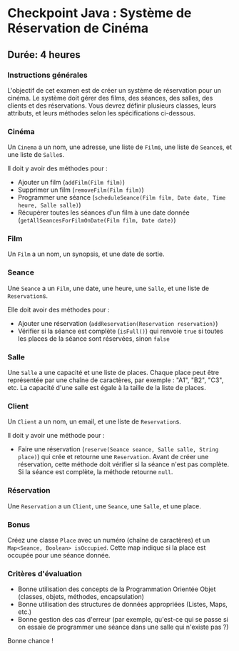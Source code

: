 # Checkpoint Java : Système de Réservation de Cinéma

## Durée: 4 heures

### Instructions générales

L'objectif de cet examen est de créer un système de réservation pour un cinéma. Le système doit gérer des films, des séances, des salles, des clients et des réservations. Vous devrez définir plusieurs classes, leurs attributs, et leurs méthodes selon les spécifications ci-dessous.

### Cinéma

Un `Cinema` a un nom, une adresse, une liste de `Film`s, une liste de `Seance`s, et une liste de `Salle`s.

Il doit y avoir des méthodes pour :

- Ajouter un film (`addFilm(Film film)`)
- Supprimer un film (`removeFilm(Film film)`)
- Programmer une séance (`scheduleSeance(Film film, Date date, Time heure, Salle salle)`)
- Récupérer toutes les séances d'un film à une date donnée (`getAllSeancesForFilmOnDate(Film film, Date date)`)

### Film

Un `Film` a un nom, un synopsis, et une date de sortie.

### Seance

Une `Seance` a un `Film`, une date, une heure, une `Salle`, et une liste de `Reservation`s.

Elle doit avoir des méthodes pour :

- Ajouter une réservation (`addReservation(Reservation reservation)`)
- Vérifier si la séance est complète (`isFull()`) qui renvoie `true` si toutes les places de la séance sont réservées, sinon `false`

### Salle

Une `Salle` a une capacité et une liste de places. Chaque place peut être représentée par une chaîne de caractères, par exemple : "A1", "B2", "C3", etc. La capacité d'une salle est égale à la taille de la liste de places.

### Client

Un `Client` a un nom, un email, et une liste de `Reservation`s.

Il doit y avoir une méthode pour :

- Faire une réservation (`reserve(Seance seance, Salle salle, String place)`) qui crée et retourne une `Reservation`. Avant de créer une réservation, cette méthode doit vérifier si la séance n'est pas complète. Si la séance est complète, la méthode retourne `null`.

### Réservation

Une `Reservation` a un `Client`, une `Seance`, une `Salle`, et une place.

### Bonus

Créez une classe `Place` avec un numéro (chaîne de caractères) et un `Map<Seance, Boolean> isOccupied`. Cette map indique si la place est occupée pour une séance donnée.

### Critères d'évaluation

- Bonne utilisation des concepts de la Programmation Orientée Objet (classes, objets, méthodes, encapsulation)
- Bonne utilisation des structures de données appropriées (Listes, Maps, etc.)
- Bonne gestion des cas d'erreur (par exemple, qu'est-ce qui se passe si on essaie de programmer une séance dans une salle qui n'existe pas ?)

Bonne chance !

